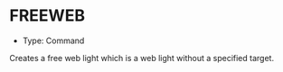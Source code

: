 # FREEWEB

- Type: Command

Creates a free web light which is a web light without a specified target.
